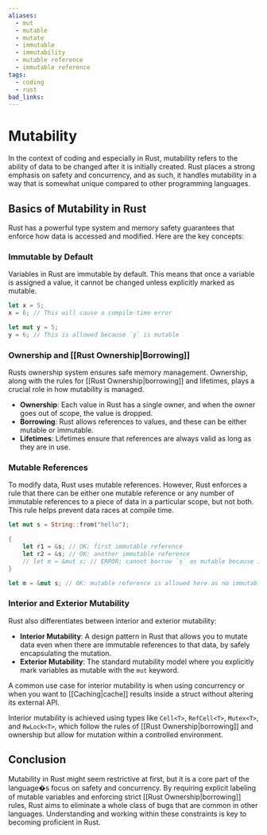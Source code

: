 ```yaml
---
aliases:
  - mut
  - mutable
  - mutate
  - immutable
  - immutability
  - mutable reference
  - immutable reference
tags:
  - coding
  - rust
bad_links:
---
```

# Mutability
In the context of coding and especially in Rust, mutability refers to the ability of data to be changed after it is initially created. Rust places a strong emphasis on safety and concurrency, and as such, it handles mutability in a way that is somewhat unique compared to other programming languages.

## Basics of Mutability in Rust

Rust has a powerful type system and memory safety guarantees that enforce how data is accessed and modified. Here are the key concepts:

### Immutable by Default

Variables in Rust are immutable by default. This means that once a variable is assigned a value, it cannot be changed unless explicitly marked as mutable.

```rust
let x = 5;
x = 6; // This will cause a compile-time error

let mut y = 5;
y = 6; // This is allowed because `y` is mutable
```

### Ownership and [[Rust Ownership|Borrowing]]

Rusts ownership system ensures safe memory management. Ownership, along with the rules for [[Rust Ownership|borrowing]] and lifetimes, plays a crucial role in how mutability is managed.

- **Ownership**: Each value in Rust has a single owner, and when the owner goes out of scope, the value is dropped.
- **Borrowing**: Rust allows references to values, and these can be either mutable or immutable.
- **Lifetimes**: Lifetimes ensure that references are always valid as long as they are in use.

### Mutable References

To modify data, Rust uses mutable references. However, Rust enforces a rule that there can be either one mutable reference or any number of immutable references to a piece of data in a particular scope, but not both. This rule helps prevent data races at compile time.

```rust
let mut s = String::from("hello");

{
    let r1 = &s; // OK: first immutable reference
    let r2 = &s; // OK: another immutable reference
    // let m = &mut s; // ERROR: cannot borrow `s` as mutable because it is also borrowed as immutable
}

let m = &mut s; // OK: mutable reference is allowed here as no immutable references are in scope
```

### Interior and Exterior Mutability

Rust also differentiates between interior and exterior mutability:

- **Interior Mutability**: A design pattern in Rust that allows you to mutate data even when there are immutable references to that data, by safely encapsulating the mutation.
- **Exterior Mutability**: The standard mutability model where you explicitly mark variables as mutable with the `mut` keyword.

A common use case for interior mutability is when using concurrency or when you want to [[Caching|cache]] results inside a struct without altering its external API.

Interior mutability is achieved using types like `Cell<T>`, `RefCell<T>`, `Mutex<T>`, and `RwLock<T>`, which follow the rules of [[Rust Ownership|borrowing]] and ownership but allow for mutation within a controlled environment.

## Conclusion

Mutability in Rust might seem restrictive at first, but it is a core part of the language�s focus on safety and concurrency. By requiring explicit labeling of mutable variables and enforcing strict [[Rust Ownership|borrowing]] rules, Rust aims to eliminate a whole class of bugs that are common in other languages. Understanding and working within these constraints is key to becoming proficient in Rust.